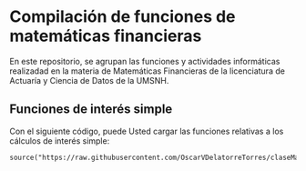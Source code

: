 # Compilación de funciones de matemáticas financieras

En este repositorio, se agrupan las funciones y actividades informáticas realizadad en la materia de Matemáticas Financieras de la licenciatura de Actuaría y Ciencia de Datos de la UMSNH.

## Funciones de interés simple

Con el siguiente código, puede Usted cargar las funciones relativas a los cálculos de interés simple:

```{r}
source("https://raw.githubusercontent.com/OscarVDelatorreTorres/claseMateFinancieras2024/refs/heads/main/formulasInteresSimple.R")
```
